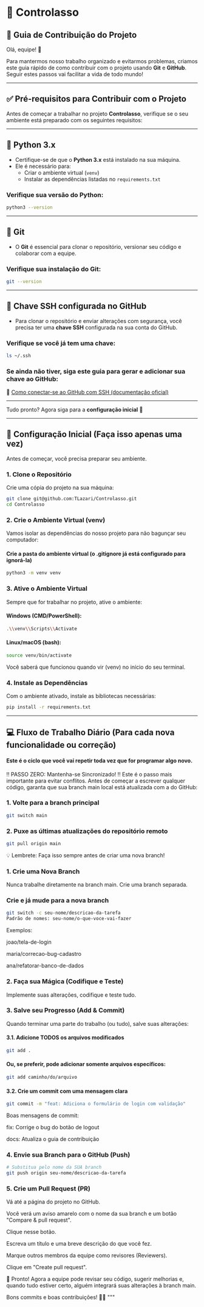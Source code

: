 # 🧩 Controlasso

 ## 🚀 Guia de Contribuição do Projeto

Olá, equipe! 👋

Para mantermos nosso trabalho organizado e evitarmos problemas, criamos este guia rápido de como contribuir com o projeto usando **Git** e **GitHub**. Seguir estes passos vai facilitar a vida de todo mundo!

---

## ✅ Pré-requisitos para Contribuir com o Projeto

Antes de começar a trabalhar no projeto **Controlasso**, verifique se o seu ambiente está preparado com os seguintes requisitos:

---

## 🐍 Python 3.x

- Certifique-se de que o **Python 3.x** está instalado na sua máquina.
- Ele é necessário para:
  - Criar o ambiente virtual (`venv`)
  - Instalar as dependências listadas no `requirements.txt`

### Verifique sua versão do Python:

```bash
python3 --version
```

---

## 🧰 Git

- O **Git** é essencial para clonar o repositório, versionar seu código e colaborar com a equipe.

### Verifique sua instalação do Git:

```bash
git --version
```

---

## 🔐 Chave SSH configurada no GitHub

- Para clonar o repositório e enviar alterações com segurança, você precisa ter uma **chave SSH** configurada na sua conta do GitHub.

### Verifique se você já tem uma chave:

```bash
ls ~/.ssh
```

### Se ainda não tiver, siga este guia para gerar e adicionar sua chave ao GitHub:

🔗 [Como conectar-se ao GitHub com SSH (documentação oficial)](https://docs.github.com/pt/authentication/connecting-to-github-with-ssh)

---

Tudo pronto? Agora siga para a **configuração inicial**  🚀

---

## 🔧 Configuração Inicial (Faça isso apenas uma vez)

Antes de começar, você precisa preparar seu ambiente.

### 1. Clone o Repositório

Crie uma cópia do projeto na sua máquina:

```bash
git clone git@github.com:TLazari/Controlasso.git
cd Controlasso
```

### 2. Crie o Ambiente Virtual (venv)
Vamos isolar as dependências do nosso projeto para não bagunçar seu computador:

#### Crie a pasta do ambiente virtual (o .gitignore já está configurado para ignorá-la)

```bash
python3 -m venv venv
```

### 3. Ative o Ambiente Virtual
Sempre que for trabalhar no projeto, ative o ambiente:

#### Windows (CMD/PowerShell):

```bash
.\\venv\\Scripts\\Activate
```

#### Linux/macOS (bash):

```bash
source venv/bin/activate
```

Você saberá que funcionou quando vir (venv) no início do seu terminal.

### 4. Instale as Dependências
Com o ambiente ativado, instale as bibliotecas necessárias:

```bash
pip install -r requirements.txt
```
---

## 💻 Fluxo de Trabalho Diário (Para cada nova funcionalidade ou correção)
#### Este é o ciclo que você vai repetir toda vez que for programar algo novo.

‼️ PASSO ZERO: Mantenha-se Sincronizado! ‼️
Este é o passo mais importante para evitar conflitos. Antes de começar a escrever qualquer código, garanta que sua branch main local está atualizada com a do GitHub:

### 1. Volte para a branch principal

```bash
git switch main
```

### 2. Puxe as últimas atualizações do repositório remoto
```bash
git pull origin main
```
💡 Lembrete: Faça isso sempre antes de criar uma nova branch!

### 1. Crie uma Nova Branch
Nunca trabalhe diretamente na branch main. Crie uma branch separada.

### Crie e já mude para a nova branch
```bash
git switch -c seu-nome/descricao-da-tarefa
Padrão de nomes: seu-nome/o-que-voce-vai-fazer
```

Exemplos:

joao/tela-de-login

maria/correcao-bug-cadastro

ana/refatorar-banco-de-dados

### 2. Faça sua Mágica (Codifique e Teste)
Implemente suas alterações, codifique e teste tudo.

### 3. Salve seu Progresso (Add & Commit)
Quando terminar uma parte do trabalho (ou tudo), salve suas alterações:

#### 3.1. Adicione TODOS os arquivos modificados

```bash
git add .
```

#### Ou, se preferir, pode adicionar somente arquivos específicos:

```bash
git add caminho/do/arquivo
```

#### 3.2. Crie um commit com uma mensagem clara

```bash
git commit -m "feat: Adiciona o formulário de login com validação"
```

Boas mensagens de commit:

fix: Corrige o bug do botão de logout

docs: Atualiza o guia de contribuição

### 4. Envie sua Branch para o GitHub (Push)

```bash
# Substitua pelo nome da SUA branch
git push origin seu-nome/descricao-da-tarefa
```

### 5. Crie um Pull Request (PR)
Vá até a página do projeto no GitHub.

Você verá um aviso amarelo com o nome da sua branch e um botão "Compare & pull request".

Clique nesse botão.

Escreva um título e uma breve descrição do que você fez.

Marque outros membros da equipe como revisores (Reviewers).

Clique em "Create pull request".

🎉 Pronto! Agora a equipe pode revisar seu código, sugerir melhorias e, quando tudo estiver certo, alguém integrará suas alterações à branch main.

Bons commits e boas contribuições! 💪🚀
"""

